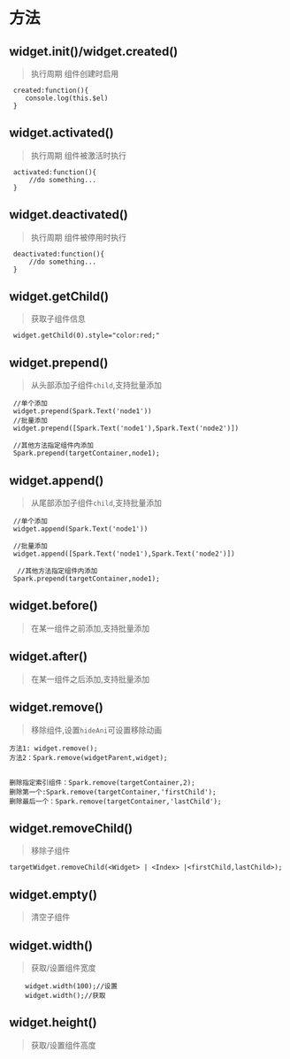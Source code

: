 
# 方法

## widget.init()/widget.created()
> 执行周期 组件创建时启用
```
 created:function(){
 	console.log(this.$el)
 }
```

## widget.activated()
> 执行周期 组件被激活时执行
```
 activated:function(){
 	 //do something...
 }
```

## widget.deactivated()
> 执行周期 组件被停用时执行
```
 deactivated:function(){
 	 //do something...
 }
```

## widget.getChild()

> 获取子组件信息
```
 widget.getChild(0).style="color:red;"
```

## widget.prepend()
> 从头部添加子组件`child`,支持批量添加
```
 //单个添加
 widget.prepend(Spark.Text('node1'))
 //批量添加
 widget.prepend([Spark.Text('node1'),Spark.Text('node2')])

 //其他方法指定组件内添加
 Spark.prepend(targetContainer,node1);
```
## widget.append()
> 从尾部添加子组件`child`,支持批量添加
```
 //单个添加
 widget.append(Spark.Text('node1'))

 //批量添加
 widget.append([Spark.Text('node1'),Spark.Text('node2')])

  //其他方法指定组件内添加
 Spark.prepend(targetContainer,node1);
```
## widget.before()
> 在某一组件之前添加,支持批量添加
## widget.after()
> 在某一组件之后添加,支持批量添加

## widget.remove()
> 移除组件,设置`hideAni`可设置移除动画
```
方法1: widget.remove();
方法2：Spark.remove(widgetParent,widget);


删除指定索引组件：Spark.remove(targetContainer,2);
删除第一个:Spark.remove(targetContainer,'firstChild');
删除最后一个：Spark.remove(targetContainer,'lastChild');
```
## widget.removeChild()
> 移除子组件
```
targetWidget.removeChild(<Widget> | <Index> |<firstChild,lastChild>);

```

## widget.empty()

> 清空子组件


## widget.width()
> 获取/设置组件宽度
```
    widget.width(100);//设置
    widget.width();//获取
```

## widget.height()

> 获取/设置组件高度